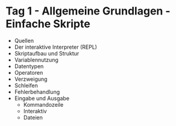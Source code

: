 # Tag 1 - Allgemeine Grundlagen - Einfache Skripte

- Quellen
- Der interaktive Interpreter (REPL)
- Skriptaufbau und Struktur
- Variablennutzung
- Datentypen
- Operatoren
- Verzweigung
- Schleifen
- Fehlerbehandlung
- Eingabe und Ausgabe
    - Kommandozeile
    - Interaktiv
    - Dateien 